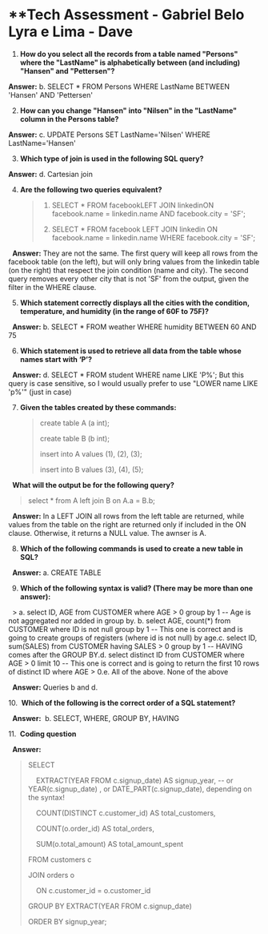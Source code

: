 

# **Tech Assessment - Gabriel Belo Lyra e Lima - Dave



1. **How do you select all the records from a table named "Persons" where the "LastName" is alphabetically between (and including) "Hansen" and "Pettersen"?**

**Answer:** b. SELECT * FROM Persons WHERE LastName BETWEEN 'Hansen' AND 'Pettersen'



2. **How can you change "Hansen" into "Nilsen" in the "LastName" column in the Persons table?**

**Answer:** c. UPDATE Persons SET LastName='Nilsen' WHERE LastName='Hansen'



3. **Which type of join is used in the following SQL query?**

**Answer:** d. Cartesian join



4. **Are the following two queries equivalent?**
   
   > 1.  SELECT * FROM facebookLEFT JOIN linkedinON facebook.name = linkedin.name AND facebook.city = 'SF';
   > 
   > 2.  SELECT * FROM facebook LEFT JOIN linkedin ON facebook.name = linkedin.name WHERE facebook.city = 'SF';

  **Answer:** They are not the same. The first query will keep all rows from the facebook table (on the left), but will only bring values from the linkedin table (on the right) that respect the join condition (name and city). The second query removes every other city that is not 'SF' from the output, given the filter in the WHERE clause.



5. **Which statement correctly displays all the cities with the condition, temperature, and humidity (in the range of 60F to 75F)?**

  **Answer:** b. SELECT * FROM weather WHERE humidity BETWEEN 60 AND 75



6. **Which statement is used to retrieve all data from the table whose names start with ‘P’?**

  **Answer:** d. SELECT * FROM student WHERE name LIKE 'P%';  But this query is case sensitive, so I would usually prefer to use "LOWER name LIKE 'p%'" (just in case)



7. **Given the tables created by these commands:**
   
   > create table A (a int);
   > 
   > create table B (b int);
   > 
   > insert into A values (1), (2), (3);
   > 
   > insert into B values (3), (4), (5);

  **What will the output be for the following query?**

> select * from A left join B on A.a = B.b;

  **Answer:** In a LEFT JOIN all rows from the left table are returned, while values from the table on the right are returned only if included in the ON clause. Otherwise, it returns a NULL value. The awnser is A.



8. **Which of the following commands is used to create a new table in SQL?**

  **Answer:** a. CREATE TABLE



9. **Which of the following syntax is valid? (There may be more than one answer):**

  > a. select ID, AGE from CUSTOMER where AGE > 0 group by 1 -- Age is not aggregated nor added in group by. b. select AGE, count(*) from CUSTOMER where ID is not null group by 1 -- This one is correct and is going to create groups of registers (where id is not null) by age.c. select ID, sum(SALES) from CUSTOMER having SALES > 0 group by 1 -- HAVING comes after the GROUP BY.d. select distinct ID from CUSTOMER where AGE > 0 limit 10 -- This one is correct and is going to return the first 10 rows of distinct ID where AGE > 0.e. All of the above. None of the above

  **Answer:** Queries b and d.

10.  **Which of the following is the correct order of a SQL statement?**

  **Answer:**  b. SELECT, WHERE, GROUP BY, HAVING

11.  **Coding question**

  **Answer:**

> SELECT 
> 
>     EXTRACT(YEAR FROM c.signup_date) AS signup_year, -- or YEAR(c.signup_date) , or DATE_PART(c.signup_date), depending on the syntax!
> 
>     COUNT(DISTINCT c.customer_id) AS total_customers,
> 
>     COUNT(o.order_id) AS total_orders,
> 
>     SUM(o.total_amount) AS total_amount_spent
> 
> FROM customers c
> 
> JOIN orders o
> 
>     ON c.customer_id = o.customer_id
> 
> GROUP BY EXTRACT(YEAR FROM c.signup_date)
> 
> ORDER BY signup_year;



